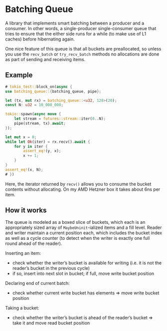 # Batching Queue

A library that implements smart batching between a producer and a consumer.
In other words, a single-producer single-consumer queue that tries to ensure that the either side runs for a while (to make use of L1 caches) before hibernating again.

One nice feature of this queue is that all buckets are preallocated, so unless you use the `recv_batch` or `try_recv_batch` methods no allocations are done as part of sending and receiving items.

## Example

```rust
# tokio_test::block_on(async {
use batching_queue::{batching_queue, pipe};

let (tx, mut rx) = batching_queue::<u32, 128>(20);
const N: u32 = 10_000_000;

tokio::spawn(async move {
    let stream = futures::stream::iter(0..N);
    pipe(stream, tx).await;
});

let mut x = 0;
while let Ok(iter) = rx.recv().await {
    for y in iter {
        assert_eq!(y, x);
        x += 1;
    }
}
assert_eq!(x, N);
# })
```

Here, the iterator returned by `recv()` allows you to consume the bucket contents without allocating.
On my AMD Hetzner box it takes about 6ns per item.

## How it works

The queue is modeled as a boxed slice of buckets, which each is an appropriately sized array of `MaybeUninit`-ialized items and a fill level.
Reader and writer maintain a current position each, which includes the bucket index as well as a cycle counter (to detect when the writer is exactly one full round ahead of the reader).

Inserting an item:

- check whether the writer’s bucket is available for writing (i.e. it is not the reader’s bucket in the previous cycle)
- if so, insert into next slot in bucket; if full, move write bucket position

Declaring end of current batch:

- check whether current write bucket has elements ⇒ move write bucket position

Taking a bucket:

- check whether the writer’s bucket is ahead of the reader’s bucket ⇒ take it and move read bucket position
